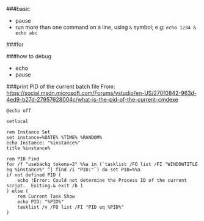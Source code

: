 ###basic
* pause
* run more than one command on a line, using `&` symbol; e.g: `echo 1234 & echo abc`

###for

###how to debug
* echo
* pause

###print PID of the current batch file
From: <https://social.msdn.microsoft.com/Forums/vstudio/en-US/270f0842-963d-4ed9-b27d-27957628004c/what-is-the-pid-of-the-current-cmdexe>

	@echo off

	setlocal

	rem Instance Set
	set instance=%DATE% %TIME% %RANDOM%
	echo Instance: "%instance%"
	title %instance%

	rem PID Find
	for /f "usebackq tokens=2" %%a in (`tasklist /FO list /FI "WINDOWTITLE eq %instance%" ^| find /i "PID:"`) do set PID=%%a
	if not defined PID (
		echo !Error: Could not determine the Process ID of the current script.  Exiting.& exit /b 1
	) else (
		rem Current Task Show
		echo PID: "%PID%"
		tasklist /v /FO list /FI "PID eq %PID%"
	)
